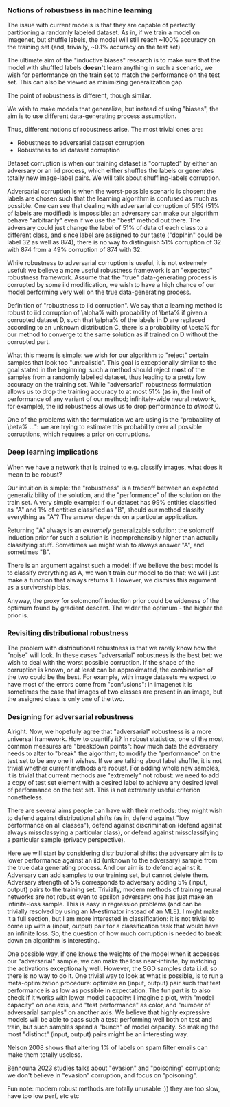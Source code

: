 ### Notions of robustness in machine learning

The issue with current models is that they are capable of perfectly partitioning a randomly labeled dataset. As in, if we train a model on imagenet, but shuffle labels, the model will still reach ~100% accuracy on the training set (and, trivially, ~0.1% accuracy on the test set)

The ultimate aim of the "inductive biases" research is to make sure that the model with shuffled labels **doesn't** learn anything in such a scenario, we wish for performance on the train set to match the performance on the test set. This can also be viewed as minimizing generalization gap.

The point of robustness is different, though similar.

We wish to make models that generalize, but instead of using "biases", the aim is to use different data-generating process assumption.

Thus, different notions of robustness arise. The most trivial ones are:
* Robustness to adversarial dataset corruption
* Robustness to iid dataset corruption

Dataset corruption is when our training dataset is "corrupted" by either an adversary or an iid process, which either shuffles the labels or generates totally new image-label pairs. We will talk about shuffling-labels corruption. 

Adversarial corruption is when the worst-possible scenario is chosen: the labels are chosen such that the learning algorithm is confused as much as possible. One can see that dealing with adversarial corruption of 51% (51% of labels are modified) is impossible: an adversary can make our algorithm behave "arbitrarily" even if we use the "best" method out there. The adversary could just change the label of 51% of data of each class to a different class, and since label are assigned to our taste ("doplhin" could be label 32 as well as 874), there is no way to distinguish 51% corruption of 32 with 874 from a 49% corruption of 874 with 32.

While robustness to adversarial corruption is useful, it is not extremely useful: we believe a more useful robustness framework is an "expected" robustness framework. Assume that the "true" data-generating process is corrupted by some iid modification, we wish to have a high chance of our model performing very well on the true data-generating process. 

Definition of "robustness to iid corruption". We say that a learning method is robust to iid corruption of \alpha% with probability of \beta% if given a corrupted dataset D, such that \alpha% of the labels in D are replaced according to an unknown distribution C, there is a probability of \beta% for our method to converge to the same solution as if trained on D without the corrupted part.

What this means is simple: we wish for our algorithm to "reject" certain samples that look too "unrealistic". This goal is exceptionally similar to the goal stated in the beginning: such a method should reject **most** of the samples from a randomly labelled dataset, thus leading to a pretty low accuracy on the training set. While "adversarial" robustness formulation allows us to drop the training accuracy to at most 51% (as in, the limit of performance of any variant of our method; infinitely-wide neural network, for example), the iid robustness allows us to drop performance to _almost_ 0.

One of the problems with the formulation we are using is the "probability of \beta% ...": we are trying to estimate this probability over all possible corruptions, which requires a prior on corruptions.

### Deep learning implications

When we have a network that is trained to e.g. classify images, what does it mean to be robust?

Our intuition is simple: the "robustness" is a tradeoff between an expected generalizibility of the solution, and the "performance" of the solution on the train set. A very simple example: if our dataset has 99% entities classified as "A" and 1% of entities classified as "B", should our method classify everything as "A"? The answer depends on a particular application.

Returning "A" always is an _extremely_ generalizable solution: the solomoff induction prior for such a solution is incomprehensibly higher than actually classifying stuff. Sometimes we might wish to always answer "A", and sometimes "B".

There is an argument against such a model: if we believe the best model is to classify everything as A, we won't train our model to do that; we will just make a function that always returns 1. However, we dismiss this argument as a survivorship bias. 

Anyway, the proxy for solomonoff induction prior could be wideness of the optimum found by gradient descent. The wider the optimum - the higher the prior is.


### Revisiting distributional robustness

The problem with distributional robustness is that we rarely know how the "noise" will look. In these cases "adversarial" robustness is the best bet: we wish to deal with the worst possible corruption. If the shape of the corruption is known, or at least can be approximated, the combination of the two could be the best. For example, with image datasets we expect to have most of the errors come from "confusions": in imagenet it is sometimes the case that images of two classes are present in an image, but the assigned class is only one of the two.

### Designing for adversarial robustness

Alright. Now, we hopefully agree that "adversarial" robustness is a more universal framework. How to quantify it? In robust statistics, one of the most common measures are "breakdown points": how much data the adversary needs to alter to "break" the algorithm; to modify the "performance" on the test set to be any one it wishes. If we are talking about label shuffle, it is not trivial whether current methods are robust. For adding whole new samples, it is trivial that current methods are "extremely" not robust: we need to add a copy of test set element with a desired label to achieve any desired level of performance on the test set. This is not extremely useful criterion nonetheless.

There are several aims people can have with their methods: they might wish to defend against distributional shifts (as in, defend against "low performance on all classes"), defend against discrimination (defend against always missclassying a particular class), or defend against missclassifying a particular sample (privacy perspective).

Here we will start by considering distributional shifts: the adversary aim is to lower performance against an iid (unknown to the adversary) sample from the true data generating process. And our aim is to defend against it. Adversary can add samples to our training set, but cannot delete them. Adversary strength of 5% corresponds to adversary adding 5% (input, output) pairs to the training set. Trivially, modern methods of training neural networks are not robust even to epsilon adversary: one has just make an infinite-loss sample. This is easy in regression problems (and can be trivially resolved by using an M-estimator instead of an MLE). I might make it a full section, but I am more interested in classification: it is not trivial to come up with a (input, output) pair for a classification task that would have an infinite loss. So, the question of how much corruption is needed to break down an algorithm is interesting.

One possible way, if one knows the weights of the model when it accesses our "adversarial" sample, we can make the loss near-infinite, by matching the activations exceptionally well. However, the SGD samples data i.i.d. so there is no way to do it. One trivial way to look at what is possible, is to run a meta-optimization procedure: optimize an (input, output) pair such that test performance is as low as possible in expectation. The fun part is to also check if it works with lower model capacity: I imagine a plot, with "model capacity" on one axis, and "test performance" as color, and "number of adversarial samples" on another axis. We believe that highly expressive models will be able to pass such a test: performing well both on test and train, but such samples spend a "bunch" of model capacity. So making the most "distinct" (input, output) pairs might be an interesting way.

Nelson 2008 shows that altering 1% of labels on spam filter emails can make them totally useless.

Bennouna 2023 studies talks about "evasion" and "poisoning" corruptions; we don't believe in "evasion" corruption, and focus on "poisoning". 

Fun note: modern robust methods are totally unusable :)) they are too slow, have too low perf, etc etc
